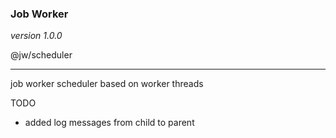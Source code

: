 ### Job Worker
*version 1.0.0*

@jw/scheduler

---
job worker scheduler based on worker threads

TODO

- added log messages from child to parent
